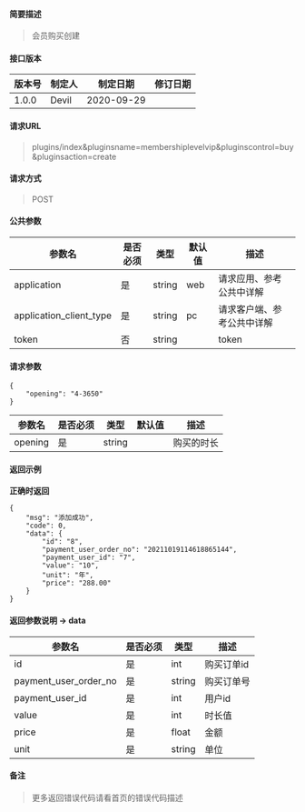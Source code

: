 #### 简要描述

> 会员购买创建

#### 接口版本

| 版本号 | 制定人 | 制定日期 | 修订日期 |
| --- | --- | --- | --- |
| 1.0.0 | Devil | 2020-09-29 |  |

#### 请求URL

> plugins/index&pluginsname=membershiplevelvip&pluginscontrol=buy&pluginsaction=create

#### 请求方式

> POST

#### 公共参数

| 参数名 | 是否必须 | 类型 | 默认值 | 描述 |
| --- | --- | --- | --- | --- |
| application | 是 | string | web | 请求应用、参考公共中详解 |
| application\_client\_type | 是 | string | pc | 请求客户端、参考公共中详解 |
| token | 否 | string |  | token |

#### 请求参数

```
{
    "opening": "4-3650"
}
```

| 参数名 | 是否必须 | 类型 | 默认值 | 描述 |
| --- | --- | --- | --- | --- |
| opening | 是 | string |  | 购买的时长 |

#### 返回示例

**正确时返回**

```
{
    "msg": "添加成功",
    "code": 0,
    "data": {
        "id": "8",
        "payment_user_order_no": "20211019114618865144",
        "payment_user_id": "7",
        "value": "10",
        "unit": "年",
        "price": "288.00"
    }
}
```

#### 返回参数说明 -> data

| 参数名 | 是否必须 | 类型 | 描述 |
| --- | --- | --- | --- |
| id | 是 | int | 购买订单id |
| payment\_user\_order\_no | 是 | string | 购买订单号 |
| payment\_user\_id | 是 | int | 用户id |
| value | 是 | int | 时长值 |
| price | 是 | float | 金额 |
| unit | 是 | string | 单位 |

#### 备注

> 更多返回错误代码请看首页的错误代码描述